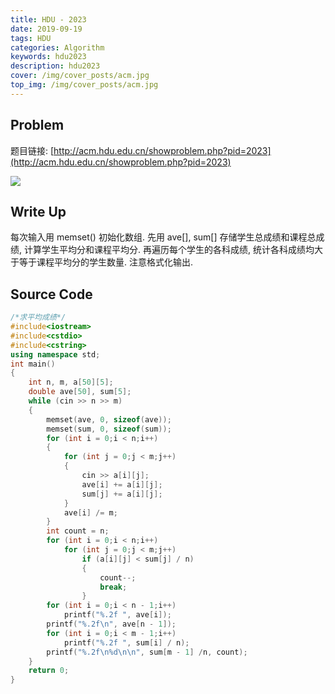 ```yaml
---
title: HDU - 2023
date: 2019-09-19
tags: HDU
categories: Algorithm
keywords: hdu2023
description: hdu2023
cover: /img/cover_posts/acm.jpg
top_img: /img/cover_posts/acm.jpg
---
```

## Problem

题目链接: [http://acm.hdu.edu.cn/showproblem.php?pid=2023](http://acm.hdu.edu.cn/showproblem.php?pid=2023)

![](/img/img_posts/hdu2023.png)

## Write Up

每次输入用 memset() 初始化数组.
先用 ave[], sum[] 存储学生总成绩和课程总成绩, 计算学生平均分和课程平均分.
再遍历每个学生的各科成绩, 统计各科成绩均大于等于课程平均分的学生数量.
注意格式化输出.

## Source Code

``` c++
/*求平均成绩*/
#include<iostream>
#include<cstdio>
#include<cstring>
using namespace std;
int main()
{
	int n, m, a[50][5];
	double ave[50], sum[5];
	while (cin >> n >> m)
	{
		memset(ave, 0, sizeof(ave));
		memset(sum, 0, sizeof(sum));
		for (int i = 0;i < n;i++)
		{
			for (int j = 0;j < m;j++)
			{
				cin >> a[i][j];
				ave[i] += a[i][j];
				sum[j] += a[i][j];
			}
			ave[i] /= m;
		}
		int count = n;
		for (int i = 0;i < n;i++)
			for (int j = 0;j < m;j++)
				if (a[i][j] < sum[j] / n)
				{
					count--;
					break;
				}
		for (int i = 0;i < n - 1;i++)
			printf("%.2f ", ave[i]);
		printf("%.2f\n", ave[n - 1]);
		for (int i = 0;i < m - 1;i++)
			printf("%.2f ", sum[i] / n);
		printf("%.2f\n%d\n\n", sum[m - 1] /n, count);
	}
	return 0;
}
```
